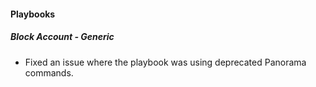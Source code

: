 #### Playbooks
##### Block Account - Generic
- Fixed an issue where the playbook was using deprecated Panorama commands.